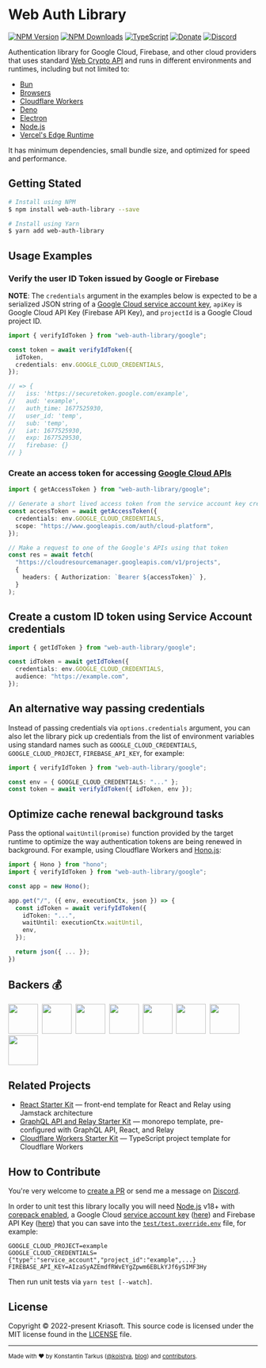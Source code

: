 # Web Auth Library

[![NPM Version](https://img.shields.io/npm/v/web-auth-library?style=flat-square)](https://www.npmjs.com/package/web-auth-library)
[![NPM Downloads](https://img.shields.io/npm/dm/web-auth-library?style=flat-square)](https://www.npmjs.com/package/web-auth-library)
[![TypeScript](https://img.shields.io/badge/%3C%2F%3E-TypeScript-%230074c1.svg?style=flat-square)](http://www.typescriptlang.org/)
[![Donate](https://img.shields.io/badge/dynamic/json?color=%23ff424d&label=Patreon&style=flat-square&query=data.attributes.patron_count&suffix=%20patrons&url=https%3A%2F%2Fwww.patreon.com%2Fapi%2Fcampaigns%2F233228)](http://patreon.com/koistya)
[![Discord](https://img.shields.io/discord/643523529131950086?label=Chat&style=flat-square)](https://discord.gg/bSsv7XM)

Authentication library for Google Cloud, Firebase, and other cloud providers that uses standard [Web Crypto API](https://developer.mozilla.org/docs/Web/API/Web_Crypto_API) and runs in different environments and runtimes, including but not limited to:

- [Bun](https://bun.sh/)
- [Browsers](https://developer.mozilla.org/docs/Web/API/Web_Crypto_API)
- [Cloudflare Workers](https://workers.cloudflare.com/)
- [Deno](https://deno.land/)
- [Electron](https://www.electronjs.org/)
- [Node.js](https://nodejs.org/)
- [Vercel's Edge Runtime](https://edge-runtime.vercel.app/)

It has minimum dependencies, small bundle size, and optimized for speed and performance.

## Getting Stated

```bash
# Install using NPM
$ npm install web-auth-library --save

# Install using Yarn
$ yarn add web-auth-library
```

## Usage Examples

### Verify the user ID Token issued by Google or Firebase

**NOTE**: The `credentials` argument in the examples below is expected to be a serialized JSON string of a [Google Cloud service account key](https://cloud.google.com/iam/docs/creating-managing-service-account-keys), `apiKey` is Google Cloud API Key (Firebase API Key), and `projectId` is a Google Cloud project ID.

```ts
import { verifyIdToken } from "web-auth-library/google";

const token = await verifyIdToken({
  idToken,
  credentials: env.GOOGLE_CLOUD_CREDENTIALS,
});

// => {
//   iss: 'https://securetoken.google.com/example',
//   aud: 'example',
//   auth_time: 1677525930,
//   user_id: 'temp',
//   sub: 'temp',
//   iat: 1677525930,
//   exp: 1677529530,
//   firebase: {}
// }
```

### Create an access token for accessing [Google Cloud APIs](https://developers.google.com/apis-explorer)

```ts
import { getAccessToken } from "web-auth-library/google";

// Generate a short lived access token from the service account key credentials
const accessToken = await getAccessToken({
  credentials: env.GOOGLE_CLOUD_CREDENTIALS,
  scope: "https://www.googleapis.com/auth/cloud-platform",
});

// Make a request to one of the Google's APIs using that token
const res = await fetch(
  "https://cloudresourcemanager.googleapis.com/v1/projects",
  {
    headers: { Authorization: `Bearer ${accessToken}` },
  }
);
```

## Create a custom ID token using Service Account credentials

```ts
import { getIdToken } from "web-auth-library/google";

const idToken = await getIdToken({
  credentials: env.GOOGLE_CLOUD_CREDENTIALS,
  audience: "https://example.com",
});
```

## An alternative way passing credentials

Instead of passing credentials via `options.credentials` argument, you can also let the library pick up credentials from the list of environment variables using standard names such as `GOOGLE_CLOUD_CREDENTIALS`, `GOOGLE_CLOUD_PROJECT`, `FIREBASE_API_KEY`, for example:

```ts
import { verifyIdToken } from "web-auth-library/google";

const env = { GOOGLE_CLOUD_CREDENTIALS: "..." };
const token = await verifyIdToken({ idToken, env });
```

## Optimize cache renewal background tasks

Pass the optional `waitUntil(promise)` function provided by the target runtime to optimize the way authentication tokens are being renewed in background. For example, using Cloudflare Workers and [Hono.js](https://hono.dev/):

```ts
import { Hono } from "hono";
import { verifyIdToken } from "web-auth-library/google";

const app = new Hono();

app.get("/", ({ env, executionCtx, json }) => {
  const idToken = await verifyIdToken({
    idToken: "...",
    waitUntil: executionCtx.waitUntil,
    env,
  });

  return json({ ... });
})
```

## Backers 💰

<a href="https://reactstarter.com/b/1"><img src="https://reactstarter.com/b/1.png" height="60" /></a>&nbsp;&nbsp;<a href="https://reactstarter.com/b/2"><img src="https://reactstarter.com/b/2.png" height="60" /></a>&nbsp;&nbsp;<a href="https://reactstarter.com/b/3"><img src="https://reactstarter.com/b/3.png" height="60" /></a>&nbsp;&nbsp;<a href="https://reactstarter.com/b/4"><img src="https://reactstarter.com/b/4.png" height="60" /></a>&nbsp;&nbsp;<a href="https://reactstarter.com/b/5"><img src="https://reactstarter.com/b/5.png" height="60" /></a>&nbsp;&nbsp;<a href="https://reactstarter.com/b/6"><img src="https://reactstarter.com/b/6.png" height="60" /></a>&nbsp;&nbsp;<a href="https://reactstarter.com/b/7"><img src="https://reactstarter.com/b/7.png" height="60" /></a>&nbsp;&nbsp;<a href="https://reactstarter.com/b/8"><img src="https://reactstarter.com/b/8.png" height="60" /></a>

## Related Projects

- [React Starter Kit](https://github.com/kriasoft/react-starter-kit) — front-end template for React and Relay using Jamstack architecture
- [GraphQL API and Relay Starter Kit](https://github.com/kriasoft/graphql-starter) — monorepo template, pre-configured with GraphQL API, React, and Relay
- [Cloudflare Workers Starter Kit](https://github.com/kriasoft/cloudflare-starter-kit) — TypeScript project template for Cloudflare Workers

## How to Contribute

You're very welcome to [create a PR](https://docs.github.com/en/pull-requests/collaborating-with-pull-requests/proposing-changes-to-your-work-with-pull-requests/creating-a-pull-request)
or send me a message on [Discord](https://discord.gg/bSsv7XM).

In order to unit test this library locally you will need [Node.js](https://nodejs.org/) v18+ with [corepack enabled](https://nodejs.org/api/corepack.html), a Google Cloud [service account key](https://cloud.google.com/iam/docs/keys-create-delete) ([here](https://console.cloud.google.com/iam-admin/serviceaccounts)) and Firebase API Key ([here](https://console.cloud.google.com/apis/credentials)) that you can save into the [`test/test.override.env`](./test/test.env) file, for example:

```
GOOGLE_CLOUD_PROJECT=example
GOOGLE_CLOUD_CREDENTIALS={"type":"service_account","project_id":"example",...}
FIREBASE_API_KEY=AIzaSyAZEmdfRWvEYgZpwm6EBLkYJf6ySIMF3Hy
```

Then run unit tests via `yarn test [--watch]`.

## License

Copyright © 2022-present Kriasoft. This source code is licensed under the MIT license found in the
[LICENSE](https://github.com/kriasoft/web-auth-library/blob/main/LICENSE) file.

---

<sup>Made with ♥ by Konstantin Tarkus ([@koistya](https://twitter.com/koistya), [blog](https://medium.com/@koistya))
and [contributors](https://github.com/kriasoft/web-auth-library/graphs/contributors).</sup>
